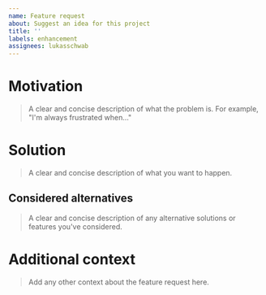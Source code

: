 ```yaml
---
name: Feature request
about: Suggest an idea for this project
title: ''
labels: enhancement
assignees: lukasschwab
---
```


# Motivation
> A clear and concise description of what the problem is. For example, "I'm always frustrated when..."

# Solution
> A clear and concise description of what you want to happen.

## Considered alternatives
> A clear and concise description of any alternative solutions or features you've considered.

# Additional context
> Add any other context about the feature request here.
